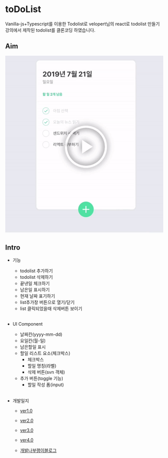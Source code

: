 # toDoList
Vanilla-js+Typescript를 이용한 Todolist로
velopert님의 react로 todolist 만들기 강의에서 제작된 todolist를 클론코딩 하였습니다.
## Aim
<img src="result.gif" alt="목표예시"></img></br>

## Intro
* 기능
    * todolist 추가하기
    * todolist 삭제하기
    * 끝낸일 체크하기
    * 남은일 표시하기
    * 현재 날짜 표기하기
    * list추가창 버튼으로 열기/닫기
    * list 클릭되었을때 삭제버튼 보이기
    <br>

* UI Component
    * 날짜칸(yyyy-mm-dd)
    * 요일칸(월-일)
    * 남은할일 표시
    * 할일 리스트 요소(체크박스)
        * 체크박스
        * 할일 명칭(라벨)
        * 삭제 버튼(svn 객체)
    * 추가 버튼(toggle 기능)
        * 할일 작성 폼(input)
    <br>

* 개발일지
    * [ver1.0](https://github.com/ss-won/todolist/tree/ver1.3/diary)
    * [ver2.0](https://github.com/ss-won/todolist/blob/ver2.0/diary)
    * [ver3.0](https://github.com/ss-won/todolist/blob/ver3.1/diary)
    * [ver4.0](https://github.com/ss-won/todolist/blob/ver4.0/diary)
    
    * [개발나부랭이블로그](https://blog.naver.com/PostList.nhn?blogId=j_wish_&from=postList&categoryNo=6)
   

